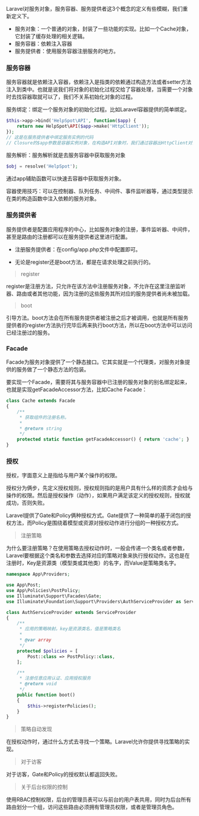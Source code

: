Laravel对服务对象，服务容器、服务提供者这3个概念的定义有些模糊，我们重新定义下。

- 服务对象：一个普通的对象，封装了一些功能的实现。比如一个Cache对象，它封装了缓存处理的相关逻辑。
- 服务容器：依赖注入容器
- 服务提供者：使用服务容器注册服务的地方。



### 服务容器

服务容器就是依赖注入容器，依赖注入是指类的依赖通过构造方法或者setter方法注入到类中。也就是说我们将对象的初始化过程交给了容器处理，当需要一个对象时去找容器取就可以了，我们不关系初始化对象的过程。



服务绑定：绑定一个服务对象的初始化过程。比如Laravel容器提供的简单绑定。

```php
$this->app->bind('HelpSpot\API', function($app) {
    return new HelpSpot\API($app->make('HttpClient'));
});
// 这是在服务提供者中绑定服务实例的代码
// Closure的$app参数是容器实例对象，在构造API对象时，我们通过容器出HttpClient对象，然后注入到构造方法中
```



服务解析：服务解析就是去服务容器中获取服务对象

```php
$obj = resolve('HelpSpot');
```

通过app辅助函数可以快速去容器中获取服务对象。



容器使用技巧：可以在控制器、队列任务、中间件、事件监听器等，通过类型提示在类的构造函数中注入依赖的服务对象。





### 服务提供者

服务提供者是配置应用程序的中心，比如服务对象的注册，事件监听器、中间件，甚至是路由的注册都可以在服务提供者这里进行配置。

- 注册服务提供者：在config/app.php文件中配置即可。

- 无论是register还是boot方法，都是在请求处理之前执行的。



> register

register是注册方法，只允许在该方法中注册服务对象，不允许在这里注册监听器、路由或者其他功能，因为注册的这些服务其所对应的服务提供者尚未被加载。



> boot

引导方法。boot方法会在所有服务提供者被注册之后才被调用，也就是所有服务提供者的register方法执行完毕后再来执行boot方法，所以在boot方法中可以访问已经注册过的服务。



### Facade

Facade为服务对象提供了一个静态接口。它其实就是一个代理类，对服务对象提供的服务做了一个静态方法的包装。

要实现一个Facade，需要将其与服务容器中已注册的服务对象的别名绑定起来，也就是实现getFacadeAccessor方法，比如Cache Facade：

```php
class Cache extends Facade
{
    /**
     * 获取组件的注册名称。
     *
     * @return string
     */
    protected static function getFacadeAccessor() { return 'cache'; }
}
```





### 授权

授权，字面意义上是指给与用户某个操作的权限。

授权分为俩步，先定义授权规则，授权规则指的是用户具有什么样的资质才会给与操作的权限。然后是授权操作（动作），如果用户满足该定义的授权规则，授权就成功，否则失败。

Laravel提供了Gate和Policy俩种授权方式。Gate提供了一种简单的基于闭包的授权方法，而Policy是围绕着模型或资源对授权动作进行分组的一种授权方式。



> 注册策略

为什么要注册策略？在使用策略去授权动作时，一般会传递一个类名或者参数，Laravel要根据这个类名和参数去选择对应的策略对象来执行授权动作。这也是在注册时，Key是资源类（模型类或其他类）的名字，而Value是策略类名字。

```php
namespace App\Providers;

use App\Post;
use App\Policies\PostPolicy;
use Illuminate\Support\Facades\Gate;
use Illuminate\Foundation\Support\Providers\AuthServiceProvider as ServiceProvider;

class AuthServiceProvider extends ServiceProvider
{
    /**
     * 应用的策略映射。key是资源类名，值是策略类名
     *
     * @var array
     */
    protected $policies = [
        Post::class => PostPolicy::class,
    ];

    /**
     * 注册任意应用认证、应用授权服务
     * @return void
     */
    public function boot()
    {
        $this->registerPolicies();
    }
}
```



> 策略自动发现

在授权动作时，通过什么方式去寻找一个策略。Laravel允许你提供寻找策略的实现。



> 对于访客

对于访客，Gate和Policy的授权默认都返回失败。





> 关于后台权限的控制

使用RBAC控制权限，后台的管理员表可以与前台的用户表共用，同时为后台所有路由划分一个组，访问这些路由必须拥有管理员权限，或者是管理员角色。